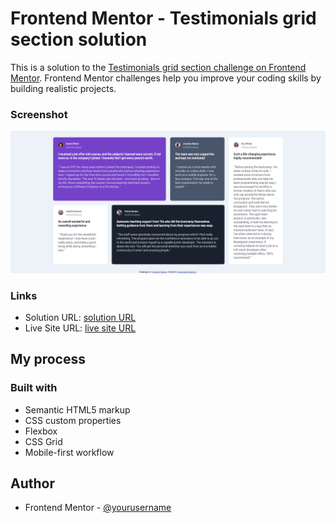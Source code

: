 # Frontend Mentor - Testimonials grid section solution

This is a solution to the [Testimonials grid section challenge on Frontend Mentor](https://www.frontendmentor.io/challenges/testimonials-grid-section-Nnw6J7Un7). Frontend Mentor challenges help you improve your coding skills by building realistic projects. 



### Screenshot

![](./images/screenshot.png)



### Links

- Solution URL: [solution URL](https://your-solution-url.com)
- Live Site URL: [live site URL](https://your-live-site-url.com)

## My process

### Built with

- Semantic HTML5 markup
- CSS custom properties
- Flexbox
- CSS Grid
- Mobile-first workflow



## Author


- Frontend Mentor - [@yourusername](https://www.frontendmentor.io/profile/yourusername)



